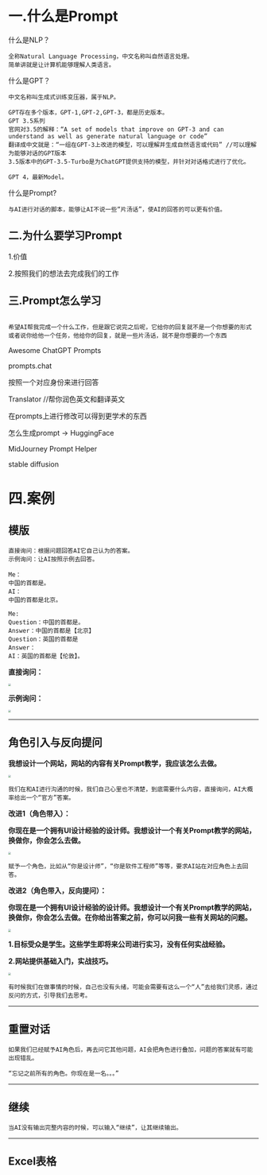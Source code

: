 # 一.什么是Prompt

什么是NLP？

```
全称Natural Language Processing，中文名称叫自然语言处理。
简单讲就是让计算机能够理解人类语言。
```

什么是GPT？

```
中文名称叫生成式训练变压器，属于NLP。

GPT存在多个版本，GPT-1,GPT-2,GPT-3，都是历史版本。
GPT 3.5系列
官网对3.5的解释：“A set of models that improve on GPT-3 and can understand as well as generate natural language or code”
翻译成中文就是：“一组在GPT-3上改进的模型，可以理解并生成自然语言或代码” //可以理解为能够对话的GPT版本
3.5版本中的GPT-3.5-Turbo是为ChatGPT提供支持的模型，并针对对话格式进行了优化。

GPT 4，最新Model。
```

什么是Prompt?

```
与AI进行对话的脚本，能够让AI不说一些“片汤话”，使AI的回答的可以更有价值。
```

## 二.为什么要学习Prompt

1.价值

2.按照我们的想法去完成我们的工作

## 三.Prompt怎么学习

## 

```
希望AI帮我完成一个什么工作，但是跟它说完之后呢，它给你的回复就不是一个你想要的形式
或者说你给他一个任务，他给你的回复，就是一些片汤话，就不是你想要的一个东西
```

Awesome ChatGPT Prompts

prompts.chat

按照一个对应身份来进行回答

Translator //帮你润色英文和翻译英文  

在prompts上进行修改可以得到更学术的东西



怎么生成prompt -> HuggingFace

MidJourney Prompt Helper



stable diffusion

# 四.案例

## 模版

```
直接询问：根据问题回答AI它自己认为的答案。
示例询问：让AI按照示例去回答。

Me：
中国的首都是。
AI：
中国的首都是北京。

Me:
Question：中国的首都是。
Answer：中国的首都是【北京】
Question：英国的首都是
Answer：
AI：英国的首都是【伦敦】。
```

**直接询问：**

<img src="./prompt_1.png" style="zoom: 33%;" />

**示例询问：**

<img src="./prompt_2.png" style="zoom: 33%;" />

---

## 角色引入与反向提问

**我想设计一个网站，网站的内容有关Prompt教学，我应该怎么去做。**

<img src="./prompt_3.png" style="zoom:33%;" />

```
我们在和AI进行沟通的时候，我们自己心里也不清楚，到底需要什么内容，直接询问，AI大概率给出一个“官方”答案。
```

**改进1（角色带入）：**

**你现在是一个拥有UI设计经验的设计师。我想设计一个有关Prompt教学的网站，换做你，你会怎么去做。**

<img src="./prompt_7.png" style="zoom:33%;" />

```
赋予一个角色，比如从“你是设计师”，“你是软件工程师”等等，要求AI站在对应角色上去回答。
```

**改进2（角色带入，反向提问）：**

**你现在是一个拥有UI设计经验的设计师。我想设计一个有关Prompt教学的网站，换做你，你会怎么去做。在你给出答案之前，你可以问我一些有关网站的问题。**

<img src="./prompt_4.png" style="zoom:33%;" />

**1.目标受众是学生。这些学生即将来公司进行实习，没有任何实战经验。**

**2.网站提供基础入门，实战技巧。**

<img src="./prompt_5.png" style="zoom:33%;" />

```
有时候我们在做事情的时候，自己也没有头绪，可能会需要有这么一个“人”去给我们灵感，通过反问的方式，引导我们去思考。
```

---

## 重置对话

```
如果我们已经赋予AI角色后，再去问它其他问题，AI会把角色进行叠加，问题的答案就有可能出现错乱。

“忘记之前所有的角色。你现在是一名。。。”
```

---

## 继续

```
当AI没有输出完整内容的时候，可以输入“继续”，让其继续输出。
```

---

## Excel表格


